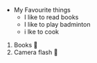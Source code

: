 * My Favourite things
   * I like to read books
   * I like to play badminton
   * i lke to cook

1. Books 📖
2. Camera flash 📸
